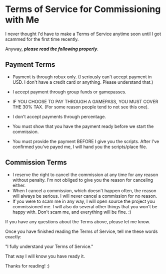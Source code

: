 # Terms of Service for Commissioning with Me

I never thought I'd have to make a Terms of Service anytime soon until I got scammed for the first time recently. 

Anyway, ***please read the following properly***.

## Payment Terms

- Payment is through robux only. (I seriously can't accept payment in USD. I don't have a credit card or anything. Please understand that.)

- I accept payment through group funds or gamepasses.

- IF YOU CHOOSE TO PAY THROUGH A GAMEPASS, YOU MUST COVER THE 30% TAX. (For some reason people tend to not see this one).

- I don't accept payments through percentage.

- You must show that you have the payment ready before we start the commission.

- You must provide the payment BEFORE I give you the scripts. After I've confirmed you've payed me, I will hand you the scripts/place file.

## Commission Terms

- I reserve the right to cancel the commission at any time for any reason without penalty. I'm not obliged to give you the reason for canceling either.
- When I cancel a commission, which doesn't happen often, the reason will always be serious. I will never cancel a commission for no reason.
- If you were to scam me in any way, I will open source the project you commissioned me. I will also do several other things that you won't be happy with. Don't scam me, and everything will be fine. :)

If you have any questions about the Terms above, please let me know.

Once you have finished reading the Terms of Service, tell me these words exactly:

 "I fully understand your Terms of Service."
 
 That way I will know you have ready it. 
 
 Thanks for reading! :)
